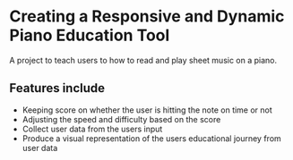 # Creating a Responsive and Dynamic Piano Education Tool

A project to teach users to how to read and play sheet music on a piano.

## Features include

- Keeping score on whether the user is hitting the note on time or not
- Adjusting the speed and difficulty based on the score
- Collect user data from the users input
- Produce a visual representation of the users educational journey from user data
